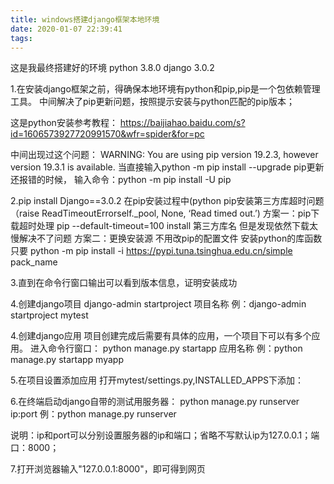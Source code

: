```yaml
---
title: windows搭建django框架本地环境
date: 2020-01-07 22:39:41
tags:
---
```


这是我最终搭建好的环境
python 3.8.0
django 3.0.2


1.在安装django框架之前，得确保本地环境有python和pip,pip是一个包依赖管理工具。
中间解决了pip更新问题，按照提示安装与python匹配的pip版本；

这是python安装参考教程：
https://baijiahao.baidu.com/s?id=1606573927720991570&wfr=spider&for=pc

中间出现过这个问题：
WARNING: You are using pip version 19.2.3, however version 19.3.1 is available.
当直接输入python -m pip install --upgrade pip更新还报错的时候，
输入命令：python -m pip install -U pip

2.pip install Django==3.0.2
在pip安装过程中(python pip安装第三方库超时问题（raise ReadTimeoutErrorself._pool, None, ‘Read timed out.’)
方案一：pip下载超时处理
pip --default-timeout=100 install 第三方库名
但是发现依然下载太慢解决不了问题
方案二：更换安装源
不用改pip的配置文件
安装python的库函数只要
python -m pip install -i https://pypi.tuna.tsinghua.edu.cn/simple pack_name

3.直到在命令行窗口输出可以看到版本信息，证明安装成功



4.创建django项目
django-admin startproject 项目名称
例：django-admin startproject mytest


4.创建django应用
项目创建完成后需要有具体的应用，一个项目下可以有多个应用。
进入命令行窗口：
python manage.py startapp 应用名称
例：python manage.py startapp myapp


5.在项目设置添加应用
打开mytest/settings.py,INSTALLED_APPS下添加：

6.在终端启动django自带的测试用服务器：
python manage.py runserver ip:port
例：python manage.py runserver

说明：ip和port可以分别设置服务器的ip和端口；省略不写默认ip为127.0.0.1；端口：8000；


7.打开浏览器输入"127.0.0.1:8000"，即可得到网页

